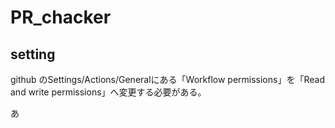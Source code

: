 # PR_chacker

## setting
github のSettings/Actions/Generalにある「Workflow permissions」を「Read and write permissions」へ変更する必要がある。

あ
